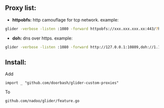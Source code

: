 ## Proxy list:
- **httpobfs:** http camouflage for tcp network. example:
```sh
glider -verbose -listen :1080 -forward httpobfs://xxx.xxx.xxx.xx:443/?host=google.com,vmess://:794ae901-cc7e-4ca7-a7fc-8cf68acea186@?alterID=0 -dialtimeout 10
``` 

- **doh:** dns over https. example:
```sh
glider -verbose -listen :1080 -forward http://127.0.0.1:10809,doh://1.1.1.1?timeout=10
```

## Install:
Add

```golang
import _ "github.com/doorbash/glider-custom-proxies"
```

To 

```
github.com/nadoo/glider/feature.go
```


